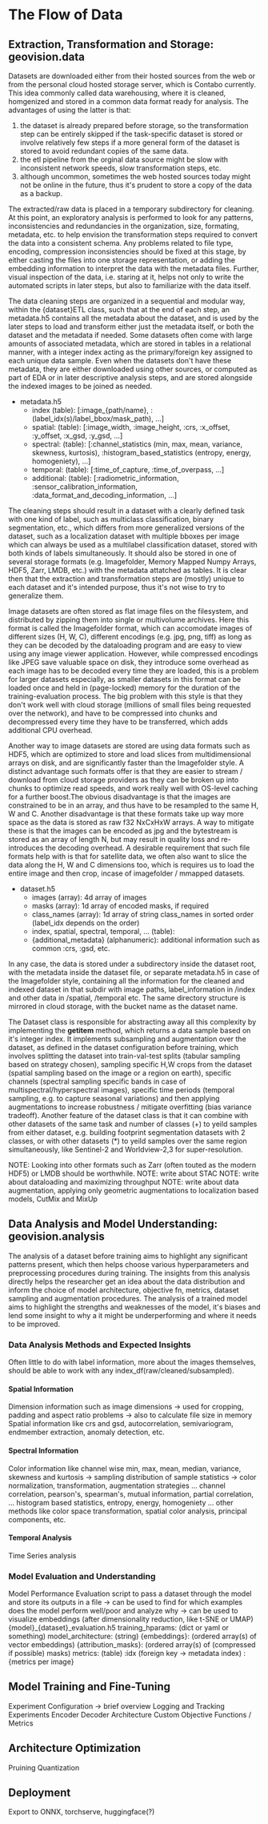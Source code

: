 # The Flow of Data

## Extraction, Transformation and Storage: geovision.data 
Datasets are downloaded either from their hosted sources from the web or from the personal cloud hosted storage server, which is Contabo currently. This idea commonly called data warehousing, where it is cleaned, homgenized and stored in a common data format ready for analysis. The advantages of using the latter is that:
1. the dataset is already prepared before storage, so the transformation step can be entirely skipped if the task-specific dataset is stored or involve relatively few steps if a more general form of the dataset is stored to avoid redundant copies of the same data.
2. the etl pipeline from the orginal data source might be slow with inconsistent network speeds, slow transformation steps, etc.
3. although uncommon, sometimes the web hosted sources today might not be online in the future, thus it's prudent to store a copy of the data as a backup.

The extracted/raw data is placed in a temporary subdirectory for cleaning. At this point, an exploratory analysis is performed to look for any patterns, inconsistencies and redundancies in the 
organization, size, formating, metadata, etc. to help envision the transformation steps required to convert the data into a consistent schema. Any problems related to file type, encoding, compression
inconsistencies should be fixed at this stage, by either casting the files into one storage representation, or adding the embedding information to interpret the data with the metadata files.
Further, visual inspection of the data, i.e. staring at it, helps not only to write the automated scripts in later steps, but also to familiarize with the data itself. 

The data cleaning steps are organized in a sequential and modular way, within the {dataset}ETL class, such that at the end of each step, an metadata.h5 contains all the metadata about the dataset, and is used 
by the later steps to load and transform either just the metadata itself, or both the dataset and the metadata if needed. Some datasets often come with large amounts of associated metadata, which
are stored in tables in a relational manner, with a integer index acting as the primary/foreign key assigned to each unique data sample. Even when the datasets don't have these metadata, they are 
either downloaded using other sources, or computed as part of EDA or in later descriptive analysis steps, and are stored alongside the indexed images to be joined as needed. 
* metadata.h5
  * index (table): [:image_{path/name}, :(label_idx(s)/label_bbox/mask_path), ...] 
  * spatial: (table): [:image_width, :image_height, :crs, :x_offset, :y_offset, :x_gsd, :y_gsd, ...]
  * spectral: (table): [:channel_statistics (min, max, mean, variance, skewness, kurtosis), :histogram_based_statistics (entropy, energy, homogeniety), ...]
  * temporal: (table): [:time_of_capture, :time_of_overpass, ...]
  * additional: (table): [:radiometric_information, :sensor_calibration_information, :data_format_and_decoding_information, ...]

The cleaning steps should result in a dataset with a clearly defined task with one kind of label, such as multiclass classification, binary segmentation, etc., which differs from
more generalized versions of the dataset, such as a localization dataset with multiple bboxes per image which can always be used as a multilabel classification dataset, stored with both kinds of
labels simultaneously. It should also be stored in one of several storage formats (e.g. Imagefolder, Memory Mapped Numpy Arrays, HDF5, Zarr, LMDB, etc.) with the metadata attatched as tables.
It is clear then that the extraction and transformation steps are (mostly) unique to each dataset and it's intended purpose, thus it's not wise to try to generalize them.

Image datasets are often stored as flat image files on the filesystem, and distributed by zipping them into single or multivolume archives. Here this format is called the Imagefolder format, which
can accomodate images of different sizes (H, W, C), different encodings (e.g. jpg, png, tiff) as long as they can be decoded by the dataloading program and are easy to view using any image viewer 
application. However, while compressed encodings like JPEG save valuable space on disk, they introduce some overhead as each image has to be decoded every time they are loaded, this is a problem
for larger datasets especially, as smaller datasets in this format can be loaded once and held in (page-locked) memory for the duration of the training-evaluation process. The big problem with
this style is that they don't work well with cloud storage (millions of small files being requested over the network), and have to be compressed into chunks and decompressed every time they have to be 
transferred, which adds additional CPU overhead. 

Another way to image datasets are stored are using data formats such as HDF5, which are optimized to store and load slices from multidimensional arrays on disk, and are significantly faster than the 
Imagefolder style. A distinct advantage such formats offer is that they are easier to stream / download from cloud storage providers as they can be broken up into chunks to optimize read speeds, 
and work really well with OS-level caching for a further boost.The obvious disadvantage is that the images are constrained to be in an array, and thus have to be resampled to the same H, W and C.
Another disadvantage is that these formats take up way more space as the data is stored as raw f32 NxCxHxW arrays. A way to mitigate these is that the images can be encoded as jpg and the bytestream
is stored as an array of length N, but may result in quality loss and re-introduces the decoding overhead. A desirable requirement that such file formats help with is that for satellite data, we 
often also want to slice the data along the H, W and C dimensions too, which is requires us to load the entire image and then crop, incase of imagefolder / mmapped datasets.
* dataset.h5
  * images (array): 4d array of images
  * masks (array): 1d array of encoded masks, if required 
  * class_names (array): 1d array of string class_names in sorted order (label_idx depends on the order)
  * index, spatial, spectral, temporal, ... (table):
  * {additional_metadata} (alphanumeric): additional information such as common :crs, :gsd, etc.

In any case, the data is stored under a subdirectory inside the dataset root, with the metadata inside the dataset file, or separate metadata.h5 in case of the Imagefolder style, containing all the 
information for the cleaned and indexed dataset in that subdir with image paths, label_information in /index and other data in /spatial, /temporal etc. The same directory structure is mirrored in 
cloud storage, with the bucket name as the dataset name.

The Dataset class is responsible for abstracting away all this complexity by implementing the __getitem__ method, which returns a data sample based on it's integer index. It implements subsampling and
augmentation over the dataset, as defined in the dataset configuration before training, which involves splitting the dataset into train-val-test splits (tabular sampling based on strategy chosen),
sampling specific H,W crops from the dataset  (spatial sampling based on the image or a region on earth), specific channels (spectral sampling specific bands in case of multispectral/hyperspectral
images), specific time periods (temporal sampling, e.g. to capture seasonal variations) and then applying augmentations to increase robustness / mitigate overfitting (bias variance tradeoff). Another 
feature of the dataset class is that it can combine with other datasets of the same task and number of classes (+) to yeild samples from either dataset, e.g. building footprint segmentation datasets
with 2 classes, or with other datasets (*) to yeild samples over the same region simultaneously, like Sentinel-2 and Worldview-2,3 for super-resolution.

NOTE: Looking into other formats such as Zarr (often touted as the modern HDF5) or LMDB should be worthwhile.
NOTE: write about STAC
NOTE: write about dataloading and maximizing throughput
NOTE: write about data augmentation, applying only geometric augmentations to localization based models, CutMix and MixUp

## Data Analysis and Model Understanding: geovision.analysis
The analysis of a dataset before training aims to highlight any significant patterns present, which then helps choose various hyperparameters and preprocessing procedures during training.
The insights from this analysis directly helps the researcher get an idea about the data distribution and inform the choice of model architecture, objective fn, metrics, dataset sampling and 
augmentation procedures. The analysis of a trained model aims to highlight the strengths and weaknesses of the model, it's biases and lend some insight to why a it might be underperforming and 
where it needs to be improved. 

### Data Analysis Methods and Expected Insights
Often little to do with label information, more about the images themselves, should be able to work with any index_df(raw/cleaned/subsampled).

#### Spatial Information 
Dimension information such as image dimensions -> used for cropping, padding and aspect ratio problems -> also to calculate file size in memory
Spatial information like crs and gsd, autocorrelation, semivariogram, endmember extraction, anomaly detection, etc.

#### Spectral Information
Color information like channel wise min, max, mean, median, variance, skewness and kurtosis -> sampling distribution of sample statistics -> color normalization, transformation, augmentation strategies
  ... channel correlation, pearson's, spearman's, mutual information, partial correlation,
  ... histogram based statistics, entropy, energy, homogeniety
  ... other methods like color space transformation, spatial color analysis, principal components, etc.

#### Temporal Analysis
Time Series analysis

### Model Evaluation and Understanding 
Model Performance Evaluation
script to pass a dataset through the model and store its outputs in a file
  -> can be used to find for which examples does the model perform well/poor and analyze why 
  -> can be used to visualize embeddings (after dimensionality reduction, like t-SNE or UMAP)
{model}_{dataset}_evaluation.h5
  training_hparams: (dict or yaml or something)
  model_architecture: (string)
  {embeddings}: (ordered array(s) of vector embeddings)
  {attribution_masks}: (ordered array(s) of (compressed if possible) masks)
  metrics: (table)
      :idx (foreign key -> metadata index)
      :{metrics per image}

## Model Training and Fine-Tuning
Experiment Configuration -> brief overview
Logging and Tracking Experiments
Encoder Decoder Architecture
Custom Objective Functions / Metrics

## Architecture Optimization
Pruining
Quantization

## Deployment
Export to ONNX, torchserve, huggingface(?)




